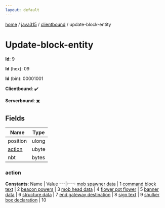 ```yaml
---
layout: default
---
```


[home](/)  /  [java315](/protocol/java315)  /  [clientbound](/protocol/java315/clientbound)  /  update-block-entity

# Update-block-entity

**Id**: 9

**Id** (hex): 09

**Id** (bin): 00001001

**Clientbound**: ✔️

**Serverbound**: ✖️

## Fields

Name | Type
---|---
position | ulong
[action](#action) | ubyte
nbt | bytes

### action

**Constants**:
Name | Value
---|:---:
[mob spawner data](action_mob-spawner-data) | 1
[command block text](action_command-block-text) | 2
[beacon powers](action_beacon-powers) | 3
[mob head data](action_mob-head-data) | 4
[flower pot flower](action_flower-pot-flower) | 5
[banner data](action_banner-data) | 6
[structure data](action_structure-data) | 7
[end gateway destination](action_end-gateway-destination) | 8
[sign text](action_sign-text) | 9
[shulker box declaration](action_shulker-box-declaration) | 10

